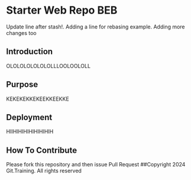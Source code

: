 # Starter Web Repo BEB
Update line after stash!.
Adding a line for rebasing example. 
Adding more changes too
## Introduction
OLOLOLOLOLOLOLLLOOLOOLOLL
## Purpose
KEKEKEKKEKEEKKEEKKE
## Deployment
HIIHIHIHIHIHIHIHIH
## How To Contribute
Please fork this repository and then issue Pull Request
##Copyright
2024 Git.Training. All rights reserved
